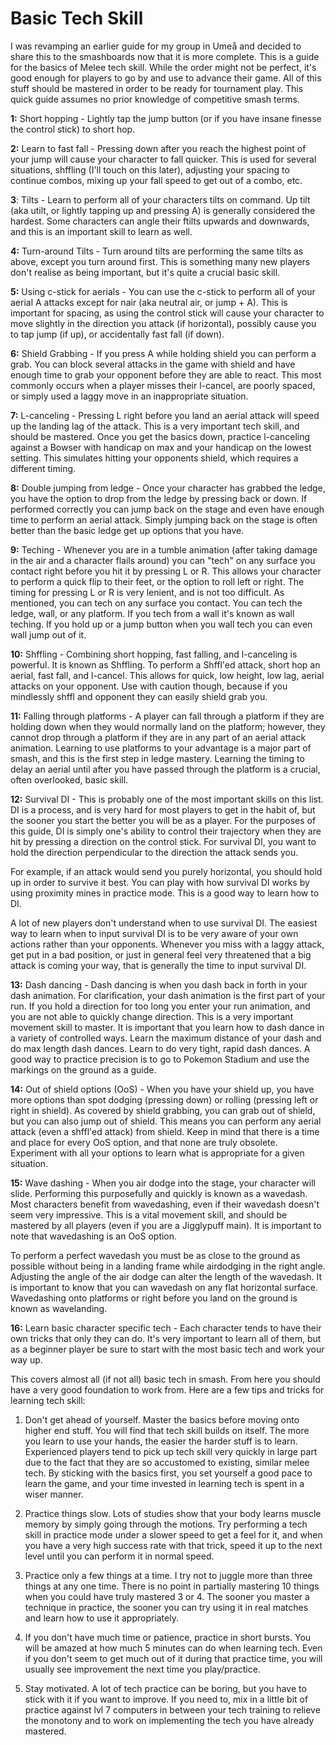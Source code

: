 # Basic Tech Skill

I was revamping an earlier guide for my group in Umeå and decided to share this to the smashboards now that it is more complete. This is a guide for the basics of Melee tech skill. While the order might not be perfect, it's good enough for players to go by and use to advance their game. All of this stuff should be mastered in order to be ready for tournament play.
This quick guide assumes no prior knowledge of competitive smash terms.

**1:** Short hopping - Lightly tap the jump button (or if you have insane finesse the control stick) to short hop.

**2:** Learn to fast fall - Pressing down after you reach the highest point of your jump will cause your character to fall quicker. This is used for several situations, shffling (I'll touch on this later), adjusting your spacing to continue combos, mixing up your fall speed to get out of a combo, etc.

**3**: Tilts - Learn to perform all of your characters tilts on command. Up tilt (aka utilt, or lightly tapping up and pressing A) is generally considered the hardest. Some characters can angle their ftilts upwards and downwards, and this is an important skill to learn as well.

**4:** Turn-around Tilts - Turn around tilts are performing the same tilts as above, except you turn around first. This is something many new players don't realise as being important, but it's quite a crucial basic skill.

**5:** Using c-stick for aerials - You can use the c-stick to perform all of your aerial A attacks except for nair (aka neutral air, or jump + A). This is important for spacing, as using the control stick will cause your character to move slightly in the direction you attack (if horizontal), possibly cause you to tap jump (if up), or accidentally fast fall (if down).

**6:** Shield Grabbing - If you press A while holding shield you can perform a grab. You can block several attacks in the game with shield and have enough time to grab your opponent before they are able to react. This most commonly occurs when a player misses their l-cancel, are poorly spaced, or simply used a laggy move in an inappropriate situation.

**7:** L-canceling - Pressing L right before you land an aerial attack will speed up the landing lag of the attack. This is a very important tech skill, and should be mastered. Once you get the basics down, practice l-canceling against a Bowser with handicap on max and your handicap on the lowest setting. This simulates hitting your opponents shield, which requires a different timing.

**8:** Double jumping from ledge - Once your character has grabbed the ledge, you have the option to drop from the ledge by pressing back or down. If performed correctly you can jump back on the stage and even have enough time to perform an aerial attack. Simply jumping back on the stage is often better than the basic ledge get up options that you have.

**9:** Teching - Whenever you are in a tumble animation (after taking damage in the air and a character flails around) you can "tech" on any surface you contact right before you hit it by pressing L or R. This allows your character to perform a quick flip to their feet, or the option to roll left or right. The timing for pressing L or R is very lenient, and is not too difficult. As mentioned, you can tech on any surface you contact. You can tech the ledge, wall, or any platform. If you tech from a wall it's known as wall teching. If you hold up or a jump button when you wall tech you can even wall jump out of it.

**10:** Shffling - Combining short hopping, fast falling, and l-canceling is powerful. It is known as Shffling. To perform a Shffl'ed attack, short hop an aerial, fast fall, and l-cancel. This allows for quick, low height, low lag, aerial attacks on your opponent. Use with caution though, because if you mindlessly shffl and opponent they can easily shield grab you.

**11:** Falling through platforms - A player can fall through a platform if they are holding down when they would normally land on the platform; however, they cannot drop through a platform if they are in any part of an aerial attack animation. Learning to use platforms to your advantage is a major part of smash, and this is the first step in ledge mastery. Learning the timing to delay an aerial until after you have passed through the platform is a crucial, often overlooked, basic skill.

**12:** Survival DI - This is probably one of the most important skills on this list. DI is a process, and is very hard for most players to get in the habit of, but the sooner you start the better you will be as a player. For the purposes of this guide, DI is simply one's ability to control their trajectory when they are hit by pressing a direction on the control stick. For survival DI, you want to hold the direction perpendicular to the direction the attack sends you.

For example, if an attack would send you purely horizontal, you should hold up in order to survive it best. You can play with how survival DI works by using proximity mines in practice mode. This is a good way to learn how to DI.

A lot of new players don't understand when to use survival DI. The easiest way to learn when to input survival DI is to be very aware of your own actions rather than your opponents. Whenever you miss with a laggy attack, get put in a bad position, or just in general feel very threatened that a big attack is coming your way, that is generally the time to input survival DI.

**13:** Dash dancing - Dash dancing is when you dash back in forth in your dash animation. For clarification, your dash animation is the first part of your run. If you hold a direction for too long you enter your run animation, and you are not able to quickly change direction. This is a very important movement skill to master. It is important that you learn how to dash dance in a variety of controlled ways. Learn the maximum distance of your dash and do max length dash dances. Learn to do very tight, rapid dash dances. A good way to practice precision is to go to Pokemon Stadium and use the markings on the ground as a guide.

**14:** Out of shield options (OoS) - When you have your shield up, you have more options than spot dodging (pressing down) or rolling (pressing left or right in shield). As covered by shield grabbing, you can grab out of shield, but you can also jump out of shield. This means you can perform any aerial attack (even a shffl'ed attack) from shield. Keep in mind that there is a time and place for every OoS option, and that none are truly obsolete. Experiment with all your options to learn what is appropriate for a given situation.

**15:** Wave dashing - When you air dodge into the stage, your character will slide. Performing this purposefully and quickly is known as a wavedash. Most characters benefit from wavedashing, even if their wavedash doesn't seem very impressive. This is a vital movement skill, and should be mastered by all players (even if you are a Jigglypuff main). It is important to note that wavedashing is an OoS option.

To perform a perfect wavedash you must be as close to the ground as possible without being in a landing frame while airdodging in the right angle. Adjusting the angle of the air dodge can alter the length of the wavedash. It is important to know that you can wavedash on any flat horizontal surface. Wavedashing onto platforms or right before you land on the ground is known as wavelanding. 

**16:** Learn basic character specific tech - Each character tends to have their own tricks that only they can do. It's very important to learn all of them, but as a beginner player be sure to start with the most basic tech and work your way up.




This covers almost all (if not all) basic tech in smash. From here you should have a very good foundation to work from. Here are a few tips and tricks for learning tech skill:

1. Don't get ahead of yourself. Master the basics before moving onto higher end stuff. You will find that tech skill builds on itself. The more you learn to use your hands, the easier the harder stuff is to learn. Experienced players tend to pick up tech skill very quickly in large part due to the fact that they are so accustomed to existing, similar melee tech. By sticking with the basics first, you set yourself a good pace to learn the game, and your time invested in learning tech is spent in a wiser manner.

2. Practice things slow. Lots of studies show that your body learns muscle memory by simply going through the motions. Try performing a tech skill in practice mode under a slower speed to get a feel for it, and when you have a very high success rate with that trick, speed it up to the next level until you can perform it in normal speed.

3. Practice only a few things at a time. I try not to juggle more than three things at any one time. There is no point in partially mastering 10 things when you could have truly mastered 3 or 4. The sooner you master a technique in practice, the sooner you can try using it in real matches and learn how to use it appropriately.

4. If you don't have much time or patience, practice in short bursts. You will be amazed at how much 5 minutes can do when learning tech. Even if you don't seem to get much out of it during that practice time, you will usually see improvement the next time you play/practice.

5. Stay motivated. A lot of tech practice can be boring, but you have to stick with it if you want to improve. If you need to, mix in a little bit of practice against lvl 7 computers in between your tech training to relieve the monotony and to work on implementing the tech you have already mastered.
